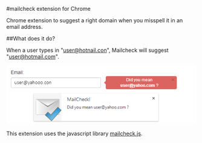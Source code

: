 #mailcheck extension for Chrome

Chrome extension to suggest a right domain when you misspell it in an email address.

##What does it do?

When a user types in "user@hotnail.con", Mailcheck will suggest "user@hotmail.com".

![diagram](https://github.com/mbilbille/chrome-mailcheck/raw/master/doc/example.png?raw=true)

This extension uses the javascript library [mailcheck.js](http://github.com/Kicksend/mailcheck).
